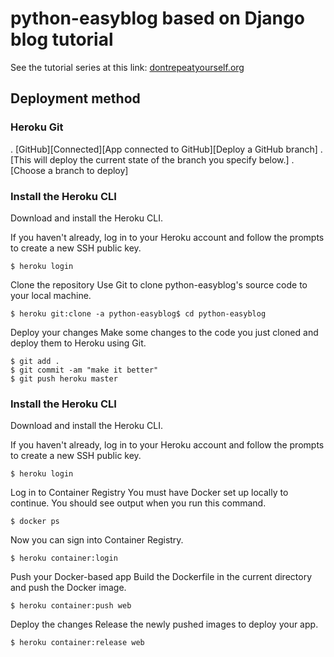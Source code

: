 # python-easyblog based on Django blog tutorial
See the tutorial series at this link: [dontrepeatyourself.org](https://dontrepeatyourself.org)

## Deployment method

### Heroku Git
 
. [GitHub][Connected][App connected to GitHub][Deploy a GitHub branch]
. [This will deploy the current state of the branch you specify below.]
. [Choose a branch to deploy]

### Install the Heroku CLI
Download and install the Heroku CLI.

If you haven't already, log in to your Heroku account and follow the prompts to create a new SSH public key.
~~~
$ heroku login
~~~
Clone the repository
Use Git to clone python-easyblog's source code to your local machine.
~~~
$ heroku git:clone -a python-easyblog$ cd python-easyblog
~~~
Deploy your changes
Make some changes to the code you just cloned and deploy them to Heroku using Git.
~~~
$ git add .
$ git commit -am "make it better"
$ git push heroku master
~~~

### Install the Heroku CLI
Download and install the Heroku CLI.

If you haven't already, log in to your Heroku account and follow the prompts to create a new SSH public key.
~~~
$ heroku login
~~~
Log in to Container Registry
You must have Docker set up locally to continue. You should see output when you run this command.
~~~
$ docker ps
~~~
Now you can sign into Container Registry.
~~~
$ heroku container:login
~~~
Push your Docker-based app
Build the Dockerfile in the current directory and push the Docker image.
~~~
$ heroku container:push web
~~~
Deploy the changes
Release the newly pushed images to deploy your app.
~~~
$ heroku container:release web
~~~
